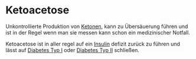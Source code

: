 # Ketoacetose
Unkontrollierte Produktion von [Ketonen](Keton.md), kann zu Übersäuerung führen und ist in der Regel wenn man sie messen kann schon ein medizinischer Notfall.

Ketoacetose ist in aller regel auf ein [Insulin](Insulin.md) defizit zurück zu führen und lässt auf [Diabetes Typ I](../Menschlicher_Körper/Verdauungssystem/Leiden/Diabetes/Diabetes%20Typ%201/Diabetes%20Typ%20I.md) oder [Diabetes Typ II](../Menschlicher_Körper/Verdauungssystem/Leiden/Diabetes/Diabetes%20Typ%20II.md) schließen.